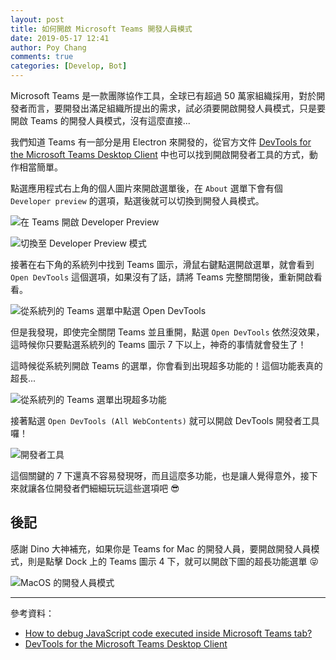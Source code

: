 ```yaml
---
layout: post
title: 如何開啟 Microsoft Teams 開發人員模式
date: 2019-05-17 12:41
author: Poy Chang
comments: true
categories: [Develop, Bot]
---
```


Microsoft Teams 是一款團隊協作工具，全球已有超過 50 萬家組織採用，對於開發者而言，要開發出滿足組織所提出的需求，試必須要開啟開發人員模式，只是要開啟 Teams 的開發人員模式，沒有這麼直接...

我們知道 Teams 有一部分是用 Electron 來開發的，從官方文件 [DevTools for the Microsoft Teams Desktop Client](https://docs.microsoft.com/en-us/microsoftteams/platform/resources/dev-preview/developer-preview-tools) 中也可以找到開啟開發者工具的方式，動作相當簡單。

點選應用程式右上角的個人圖片來開啟選單後，在 `About` 選單下會有個 `Developer preview` 的選項，點選後就可以切換到開發人員模式。

![在 Teams 開啟 Developer Preview](https://i.imgur.com/KsvR0DN.png)

![切換至 Developer Preview 模式](https://i.imgur.com/h6Phjbx.png)

接著在右下角的系統列中找到 Teams 圖示，滑鼠右鍵點選開啟選單，就會看到 `Open DevTools` 這個選項，如果沒有了話，請將 Teams 完整關閉後，重新開啟看看。

![從系統列的 Teams 選單中點選 Open DevTools](https://i.imgur.com/wINuXgz.png)

但是我發現，即使完全關閉 Teams 並且重開，點選 `Open DevTools` 依然沒效果，這時候你只要點選系統列的 Teams 圖示 7 下以上，神奇的事情就會發生了！

這時候從系統列開啟 Teams 的選單，你會看到出現超多功能的！這個功能表真的超長...

![從系統列的 Teams 選單出現超多功能](https://i.imgur.com/qnnd7UU.png)

接著點選 `Open DevTools (All WebContents)` 就可以開啟 DevTools 開發者工具囉！

![開發者工具](https://i.imgur.com/f37jewe.png)

這個關鍵的 7 下還真不容易發現呀，而且這麼多功能，也是讓人覺得意外，接下來就讓各位開發者們細細玩玩這些選項吧 😎

## 後記

感謝 Dino 大神補充，如果你是 Teams for Mac 的開發人員，要開啟開發人員模式，則是點擊 Dock 上的 Teams 圖示 4 下，就可以開啟下圖的超長功能選單 😝

![MacOS 的開發人員模式](https://i.imgur.com/ylllE14.jpg)

----------

參考資料：

* [How to debug JavaScript code executed inside Microsoft Teams tab?](https://stackoverflow.com/questions/49857361/how-to-debug-javascript-code-executed-inside-microsoft-teams-tab)
* [DevTools for the Microsoft Teams Desktop Client](https://docs.microsoft.com/en-us/microsoftteams/platform/resources/dev-preview/developer-preview-tools)
